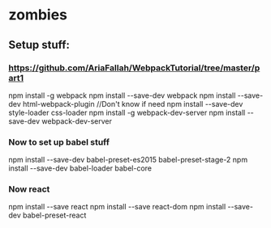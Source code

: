 # zombies



## Setup stuff:
### https://github.com/AriaFallah/WebpackTutorial/tree/master/part1

npm install -g webpack
npm install --save-dev webpack
npm install --save-dev html-webpack-plugin   //Don't know if need
npm install --save-dev style-loader css-loader
npm install -g webpack-dev-server
npm install --save-dev webpack-dev-server


### Now to set up babel stuff
npm install --save-dev babel-preset-es2015 babel-preset-stage-2
npm install --save-dev babel-loader babel-core

### Now react
npm install --save react
npm install --save react-dom
npm install --save-dev babel-preset-react
